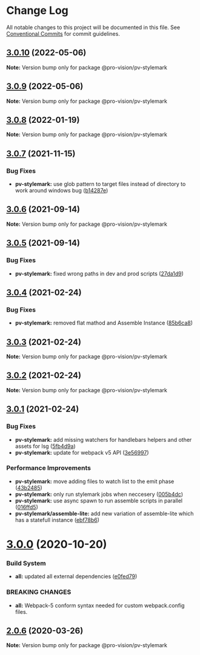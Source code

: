 # Change Log

All notable changes to this project will be documented in this file.
See [Conventional Commits](https://conventionalcommits.org) for commit guidelines.

## [3.0.10](https://github.com/pro-vision/fe-tools/compare/@pro-vision/pv-stylemark@3.0.9...@pro-vision/pv-stylemark@3.0.10) (2022-05-06)

**Note:** Version bump only for package @pro-vision/pv-stylemark





## [3.0.9](https://github.com/pro-vision/fe-tools/compare/@pro-vision/pv-stylemark@3.0.8...@pro-vision/pv-stylemark@3.0.9) (2022-05-06)

**Note:** Version bump only for package @pro-vision/pv-stylemark





## [3.0.8](https://github.com/pro-vision/fe-tools/compare/@pro-vision/pv-stylemark@3.0.7...@pro-vision/pv-stylemark@3.0.8) (2022-01-19)

**Note:** Version bump only for package @pro-vision/pv-stylemark





## [3.0.7](https://github.com/pro-vision/fe-tools/compare/@pro-vision/pv-stylemark@3.0.6...@pro-vision/pv-stylemark@3.0.7) (2021-11-15)


### Bug Fixes

* **pv-stylemark:** use glob pattern to target files instead of directory to work around windows bug ([b14287e](https://github.com/pro-vision/fe-tools/commit/b14287e4e3876a8a013b3d9553c05a0a6b0bc468))





## [3.0.6](https://github.com/pro-vision/fe-tools/compare/@pro-vision/pv-stylemark@3.0.5...@pro-vision/pv-stylemark@3.0.6) (2021-09-14)

**Note:** Version bump only for package @pro-vision/pv-stylemark





## [3.0.5](https://github.com/pro-vision/fe-tools/compare/@pro-vision/pv-stylemark@3.0.4...@pro-vision/pv-stylemark@3.0.5) (2021-09-14)


### Bug Fixes

* **pv-stylemark:** fixed wrong paths in dev and prod scripts ([27da1d9](https://github.com/pro-vision/fe-tools/commit/27da1d9ea44047b463babfc2d2938147102479a4))





## [3.0.4](https://github.com/pro-vision/fe-tools/compare/@pro-vision/pv-stylemark@3.0.3...@pro-vision/pv-stylemark@3.0.4) (2021-02-24)


### Bug Fixes

* **pv-stylemark:** removed flat mathod and Assemble Instance ([85b6ca8](https://github.com/pro-vision/fe-tools/commit/85b6ca8cd80dc92081719f87620ac2ae48e01ab1))





## [3.0.3](https://github.com/pro-vision/fe-tools/compare/@pro-vision/pv-stylemark@3.0.2...@pro-vision/pv-stylemark@3.0.3) (2021-02-24)

**Note:** Version bump only for package @pro-vision/pv-stylemark





## [3.0.2](https://github.com/pro-vision/fe-tools/compare/@pro-vision/pv-stylemark@3.0.1...@pro-vision/pv-stylemark@3.0.2) (2021-02-24)

**Note:** Version bump only for package @pro-vision/pv-stylemark





## [3.0.1](https://github.com/pro-vision/fe-tools/compare/@pro-vision/pv-stylemark@3.0.0...@pro-vision/pv-stylemark@3.0.1) (2021-02-24)


### Bug Fixes

* **pv-stylemark:** add missing watchers for handlebars helpers and other assets for lsg ([5fb4d9a](https://github.com/pro-vision/fe-tools/commit/5fb4d9a0a10d81b368048ea5142dad7c9e88ebc6))
* **pv-stylemark:** update for webpack v5 API ([3e56997](https://github.com/pro-vision/fe-tools/commit/3e56997fa74c90b75e0b6d5b3f094c4fbbfae960))


### Performance Improvements

* **pv-stylemark:** move adding files to watch list to the emit phase ([43b2485](https://github.com/pro-vision/fe-tools/commit/43b2485484c203682e37a01542d4cc76ea9fdf42))
* **pv-stylemark:** only run stylemark jobs when neccesery ([005b4dc](https://github.com/pro-vision/fe-tools/commit/005b4dc73a742dd26775b3426f0ae2adcb7642e5))
* **pv-stylemark:** use async spawn to run assemble scripts in parallel ([016ffd5](https://github.com/pro-vision/fe-tools/commit/016ffd5ec8c934a977eaa173d5a2ae4c058f4fd1))
* **pv-stylemark/assemble-lite:** add new variation of assemble-lite which has a statefull instance ([ebf78b6](https://github.com/pro-vision/fe-tools/commit/ebf78b6216d46a36ec615d1f9f26f5a959fe039e))





# [3.0.0](https://github.com/pro-vision/fe-tools/compare/@pro-vision/pv-stylemark@2.0.6...@pro-vision/pv-stylemark@3.0.0) (2020-10-20)


### Build System

* **all:** updated all external dependencies ([e0fed79](https://github.com/pro-vision/fe-tools/commit/e0fed79e5173f13733acf81be2874c85fc457900))


### BREAKING CHANGES

* **all:** Webpack-5 conform syntax needed for custom webpack.config files.





## [2.0.6](https://github.com/pro-vision/fe-tools/compare/@pro-vision/pv-stylemark@2.0.5...@pro-vision/pv-stylemark@2.0.6) (2020-03-26)

**Note:** Version bump only for package @pro-vision/pv-stylemark
